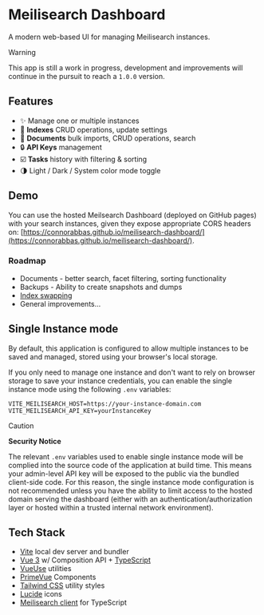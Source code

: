 # Meilisearch Dashboard

A modern web-based UI for managing Meilisearch instances.

> [!WARNING]
> This app is still a work in progress, development and improvements will continue in the pursuit to reach a `1.0.0` version.

## Features

-   :sparkles: Manage one or multiple instances
-   :open_file_folder: **Indexes** CRUD operations, update settings
-   :page_facing_up: **Documents** bulk imports, CRUD operations, search
-   :lock: **API Keys** management
-   :ballot_box_with_check: **Tasks** history with filtering & sorting
-   :last_quarter_moon: Light / Dark / System color mode toggle

## Demo

You can use the hosted Meilsearch Dashboard (deployed on GitHub pages) with your search instances, given they expose appropriate CORS headers on: [https://connorabbas.github.io/meilisearch-dashboard/](https://connorabbas.github.io/meilisearch-dashboard/).

### Roadmap

-   Documents - better search, facet filtering, sorting functionality
-   Backups - Ability to create snapshots and dumps
-   [Index swapping](https://www.meilisearch.com/docs/learn/getting_started/indexes#swapping-indexes)
-   General improvements...

## Single Instance mode

By default, this application is configured to allow multiple instances to be saved and managed, stored using your browser's local storage.

If you only need to manage one instance and don't want to rely on browser storage to save your instance credentials, you can enable the single instance mode using the following `.env` variables:

```
VITE_MEILISEARCH_HOST=https://your-instance-domain.com
VITE_MEILISEARCH_API_KEY=yourInstanceKey
```

> [!CAUTION]
>
> **Security Notice**
>
> The relevant `.env` variables used to enable single instance mode will be complied into the source code of the application at build time. This means your admin-level API key will be exposed to the public via the bundled client-side code. For this reason, the single instance mode configuration is not recommended unless you have the ability to limit access to the hosted domain serving the dashboard (either with an authentication/authorization layer or hosted within a trusted internal network environment).

## Tech Stack

-   [Vite](https://vite.dev/) local dev server and bundler
-   [Vue 3](https://vuejs.org/) w/ Composition API + [TypeScript](https://www.typescriptlang.org/)
-   [VueUse](https://vueuse.org/) utilities
-   [PrimeVue](https://primevue.org/) Components
-   [Tailwind CSS](https://tailwindcss.com/) utility styles
-   [Lucide](https://lucide.dev/) icons
-   [Meilisearch client](https://github.com/meilisearch/meilisearch-js) for TypeScript
